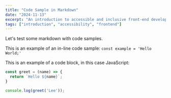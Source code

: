 ```yaml
---
title: "Code Sample in Markdown"
date: "2024-11-13"
excerpt: "An introduction to accessible and inclusive front-end development."
tags: ["introduction", "accessibility", "frontend"]
---
```


Let's test some markdown with code samples.

This is an example of an in-line code sample: `const example = 'Hello World;'`

This is an example of a code block, in this case JavaScript:
```javascript
const greet = (name) => {
  return `Hello ${name}`;
}

console.log(greet('Lee'));

